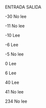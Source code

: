 ENTRADA       SALIDA

-30           No lee

-11           No lee

-10            Lee

-6             Lee

-5            No lee

 0             Lee
 
 6             Lee
 
40             Lee

41            No lee

234           No lee
